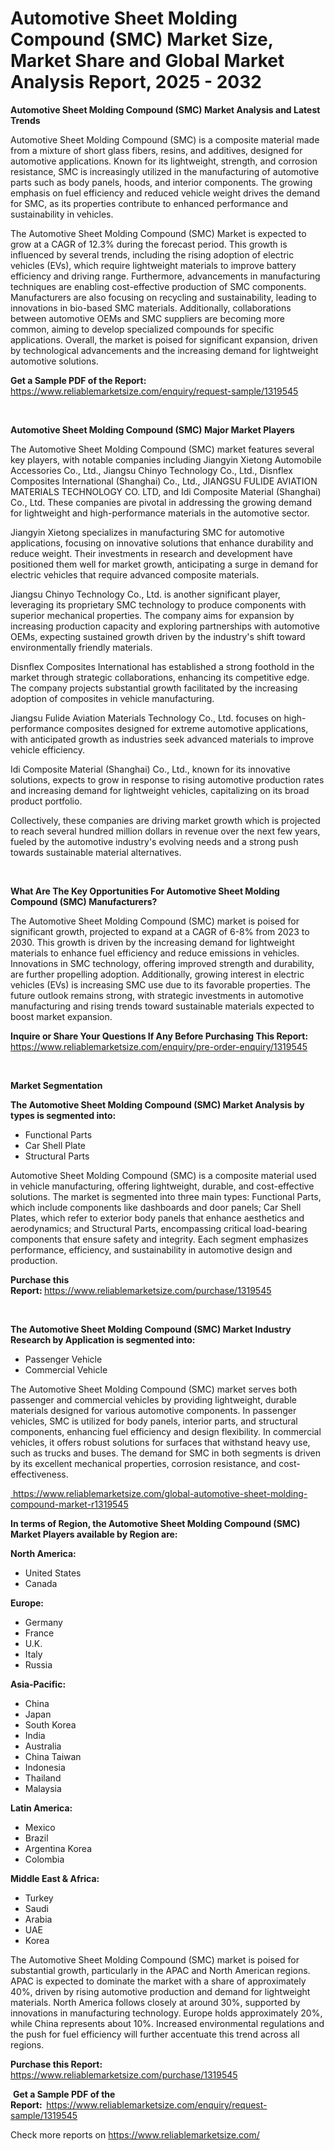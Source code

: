<p><h1>Automotive Sheet Molding Compound (SMC) Market Size, Market Share and Global Market Analysis Report, 2025 - 2032</h1></p><p><strong>Automotive Sheet Molding Compound (SMC) Market Analysis and Latest Trends</strong></p>
<p><p>Automotive Sheet Molding Compound (SMC) is a composite material made from a mixture of short glass fibers, resins, and additives, designed for automotive applications. Known for its lightweight, strength, and corrosion resistance, SMC is increasingly utilized in the manufacturing of automotive parts such as body panels, hoods, and interior components. The growing emphasis on fuel efficiency and reduced vehicle weight drives the demand for SMC, as its properties contribute to enhanced performance and sustainability in vehicles.</p><p>The Automotive Sheet Molding Compound (SMC) Market is expected to grow at a CAGR of 12.3% during the forecast period. This growth is influenced by several trends, including the rising adoption of electric vehicles (EVs), which require lightweight materials to improve battery efficiency and driving range. Furthermore, advancements in manufacturing techniques are enabling cost-effective production of SMC components. Manufacturers are also focusing on recycling and sustainability, leading to innovations in bio-based SMC materials. Additionally, collaborations between automotive OEMs and SMC suppliers are becoming more common, aiming to develop specialized compounds for specific applications. Overall, the market is poised for significant expansion, driven by technological advancements and the increasing demand for lightweight automotive solutions.</p></p>
<p><strong>Get a Sample PDF of the Report:&nbsp;</strong> <a href="https://www.reliablemarketsize.com/enquiry/request-sample/1319545?utm_campaign=2625&utm_medium=2&utm_source=Github&utm_content=ia&utm_term=31032025&utm_id=automotive-sheet-molding-compound-smc">https://www.reliablemarketsize.com/enquiry/request-sample/1319545</a></p>
<p>&nbsp;</p>
<p><strong>Automotive Sheet Molding Compound (SMC) Major Market Players</strong></p>
<p><p>The Automotive Sheet Molding Compound (SMC) market features several key players, with notable companies including Jiangyin Xietong Automobile Accessories Co., Ltd., Jiangsu Chinyo Technology Co., Ltd., Disnflex Composites International (Shanghai) Co., Ltd., JIANGSU FULIDE AVIATION MATERIALS TECHNOLOGY CO. LTD, and Idi Composite Material (Shanghai) Co., Ltd. These companies are pivotal in addressing the growing demand for lightweight and high-performance materials in the automotive sector.</p><p>Jiangyin Xietong specializes in manufacturing SMC for automotive applications, focusing on innovative solutions that enhance durability and reduce weight. Their investments in research and development have positioned them well for market growth, anticipating a surge in demand for electric vehicles that require advanced composite materials.</p><p>Jiangsu Chinyo Technology Co., Ltd. is another significant player, leveraging its proprietary SMC technology to produce components with superior mechanical properties. The company aims for expansion by increasing production capacity and exploring partnerships with automotive OEMs, expecting sustained growth driven by the industry's shift toward environmentally friendly materials.</p><p>Disnflex Composites International has established a strong foothold in the market through strategic collaborations, enhancing its competitive edge. The company projects substantial growth facilitated by the increasing adoption of composites in vehicle manufacturing.</p><p>Jiangsu Fulide Aviation Materials Technology Co., Ltd. focuses on high-performance composites designed for extreme automotive applications, with anticipated growth as industries seek advanced materials to improve vehicle efficiency.</p><p>Idi Composite Material (Shanghai) Co., Ltd., known for its innovative solutions, expects to grow in response to rising automotive production rates and increasing demand for lightweight vehicles, capitalizing on its broad product portfolio.</p><p>Collectively, these companies are driving market growth which is projected to reach several hundred million dollars in revenue over the next few years, fueled by the automotive industry's evolving needs and a strong push towards sustainable material alternatives.</p></p>
<p>&nbsp;</p>
<p><strong>What Are The Key Opportunities For Automotive Sheet Molding Compound (SMC) Manufacturers?</strong></p>
<p><p>The Automotive Sheet Molding Compound (SMC) market is poised for significant growth, projected to expand at a CAGR of 6-8% from 2023 to 2030. This growth is driven by the increasing demand for lightweight materials to enhance fuel efficiency and reduce emissions in vehicles. Innovations in SMC technology, offering improved strength and durability, are further propelling adoption. Additionally, growing interest in electric vehicles (EVs) is increasing SMC use due to its favorable properties. The future outlook remains strong, with strategic investments in automotive manufacturing and rising trends toward sustainable materials expected to boost market expansion.</p></p>
<p><strong>Inquire or Share Your Questions If Any Before Purchasing This Report:</strong> <a href="https://www.reliablemarketsize.com/enquiry/pre-order-enquiry/1319545?utm_campaign=2625&utm_medium=2&utm_source=Github&utm_content=ia&utm_term=31032025&utm_id=automotive-sheet-molding-compound-smc">https://www.reliablemarketsize.com/enquiry/pre-order-enquiry/1319545</a></p>
<p>&nbsp;</p>
<p><strong>Market Segmentation</strong></p>
<p><strong>The Automotive Sheet Molding Compound (SMC) Market Analysis by types is segmented into:</strong></p>
<p><ul><li>Functional Parts</li><li>Car Shell Plate</li><li>Structural Parts</li></ul></p>
<p><p>Automotive Sheet Molding Compound (SMC) is a composite material used in vehicle manufacturing, offering lightweight, durable, and cost-effective solutions. The market is segmented into three main types: Functional Parts, which include components like dashboards and door panels; Car Shell Plates, which refer to exterior body panels that enhance aesthetics and aerodynamics; and Structural Parts, encompassing critical load-bearing components that ensure safety and integrity. Each segment emphasizes performance, efficiency, and sustainability in automotive design and production.</p></p>
<p><strong>Purchase this Report:&nbsp;</strong><a href="https://www.reliablemarketsize.com/purchase/1319545?utm_campaign=2625&utm_medium=2&utm_source=Github&utm_content=ia&utm_term=31032025&utm_id=automotive-sheet-molding-compound-smc">https://www.reliablemarketsize.com/purchase/1319545</a></p>
<p>&nbsp;</p>
<p><strong>The Automotive Sheet Molding Compound (SMC) Market Industry Research by Application is segmented into:</strong></p>
<p><ul><li>Passenger Vehicle</li><li>Commercial Vehicle</li></ul></p>
<p><p>The Automotive Sheet Molding Compound (SMC) market serves both passenger and commercial vehicles by providing lightweight, durable materials designed for various automotive components. In passenger vehicles, SMC is utilized for body panels, interior parts, and structural components, enhancing fuel efficiency and design flexibility. In commercial vehicles, it offers robust solutions for surfaces that withstand heavy use, such as trucks and buses. The demand for SMC in both segments is driven by its excellent mechanical properties, corrosion resistance, and cost-effectiveness.</p></p>
<p><a href="https://www.reliablemarketsize.com/global-automotive-sheet-molding-compound-market-r1319545?utm_campaign=2625&utm_medium=2&utm_source=Github&utm_content=ia&utm_term=31032025&utm_id=automotive-sheet-molding-compound-smc">&nbsp;https://www.reliablemarketsize.com/global-automotive-sheet-molding-compound-market-r1319545</a></p>
<p><strong>In terms of Region, the Automotive Sheet Molding Compound (SMC) Market Players available by Region are:</strong></p>
<p>
    <p> <strong> North America: </strong>
        <ul>
            <li>United States</li>
            <li>Canada</li>
        </ul>
        </p> 
    <p> <strong> Europe: </strong>
        <ul>
            <li>Germany</li>
            <li>France</li>
            <li>U.K.</li>
            <li>Italy</li>
            <li>Russia</li>
        </ul>
        </p> 
    <p> <strong> Asia-Pacific: </strong>
        <ul>
            <li>China</li>
            <li>Japan</li>
            <li>South Korea</li>
            <li>India</li>
            <li>Australia</li>
            <li>China Taiwan</li>
            <li>Indonesia</li>
            <li>Thailand</li>
            <li>Malaysia</li>
        </ul>
        </p> 
    <p> <strong> Latin America: </strong>
        <ul>
            <li>Mexico</li>
            <li>Brazil</li>
            <li>Argentina Korea</li>
            <li>Colombia</li>
        </ul>
        </p> 
    <p> <strong> Middle East & Africa: </strong>
        <ul>
            <li>Turkey</li>
            <li>Saudi</li>
            <li>Arabia</li>
            <li>UAE</li>
            <li>Korea</li>
        </ul>
    </p>
    </p>
<p><p>The Automotive Sheet Molding Compound (SMC) market is poised for substantial growth, particularly in the APAC and North American regions. APAC is expected to dominate the market with a share of approximately 40%, driven by rising automotive production and demand for lightweight materials. North America follows closely at around 30%, supported by innovations in manufacturing technology. Europe holds approximately 20%, while China represents about 10%. Increased environmental regulations and the push for fuel efficiency will further accentuate this trend across all regions.</p></p>
<p><strong>Purchase this Report: </strong><a href="https://www.reliablemarketsize.com/purchase/1319545?utm_campaign=2625&utm_medium=2&utm_source=Github&utm_content=ia&utm_term=31032025&utm_id=automotive-sheet-molding-compound-smc">https://www.reliablemarketsize.com/purchase/1319545</a></p>
<p>&nbsp;<strong>Get a Sample PDF of the Report:&nbsp;&nbsp;</strong><a href="https://www.reliablemarketsize.com/enquiry/request-sample/1319545?utm_campaign=2625&utm_medium=2&utm_source=Github&utm_content=ia&utm_term=31032025&utm_id=automotive-sheet-molding-compound-smc">https://www.reliablemarketsize.com/enquiry/request-sample/1319545</a></p>
<p><strong></strong></p>
<p>Check more reports on <a href="https://www.reliablemarketsize.com/?utm_campaign=2625&utm_medium=2&utm_source=Github&utm_content=ia&utm_term=31032025&utm_id=automotive-sheet-molding-compound-smc">https://www.reliablemarketsize.com/</a></p>